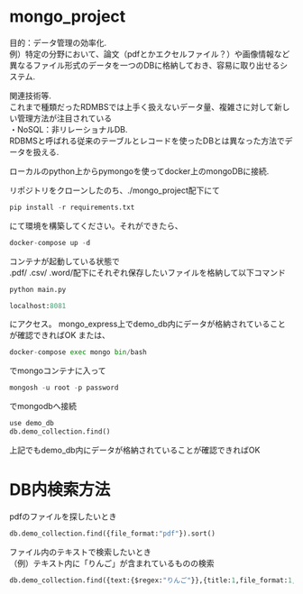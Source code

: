 # mongo_project

目的：データ管理の効率化.    
例）特定の分野において、論文（pdfとかエクセルファイル？）や画像情報など異なるファイル形式のデータを一つのDBに格納しておき、容易に取り出せるシステム.  

関連技術等.  
これまで種類だったRDMBSでは上手く扱えないデータ量、複雑さに対して新しい管理方法が注目されている   
・NoSQL：非リレーショナルDB.  
RDBMSと呼ばれる従来のテーブルとレコードを使ったDBとは異なった方法でデータを扱える.  

ローカルのpython上からpymongoを使ってdocker上のmongoDBに接続.  

リポジトリをクローンしたのち、./mongo_project配下にて
```python
pip install -r requirements.txt
```
にて環境を構築してください。それができたら、
```python
docker-compose up -d
```
コンテナが起動している状態で　   
.pdf/
.csv/
.word/配下にそれぞれ保存したいファイルを格納して以下コマンド
```python
python main.py
```
```python
localhost:8081
```
にアクセス。
mongo_express上でdemo_db内にデータが格納されていることが確認できればOK
または、

```python
docker-compose exec mongo bin/bash
```
でmongoコンテナに入って
```python
mongosh -u root -p password
```
でmongodbへ接続
```python
use demo_db
db.demo_collection.find()
```
上記でもdemo_db内にデータが格納されていることが確認できればOK

# DB内検索方法
pdfのファイルを探したいとき
```python
db.demo_collection.find({file_format:"pdf"}).sort()
```
ファイル内のテキストで検索したいとき   
（例）テキスト内に「りんご」が含まれているものの検索
```python
db.demo_collection.find({text:{$regex:"りんご"}},{title:1,file_format:1,text:1})
```